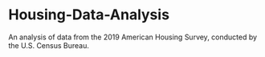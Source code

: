 # Housing-Data-Analysis
An analysis of data from the 2019 American Housing Survey, conducted by the U.S. Census Bureau.
